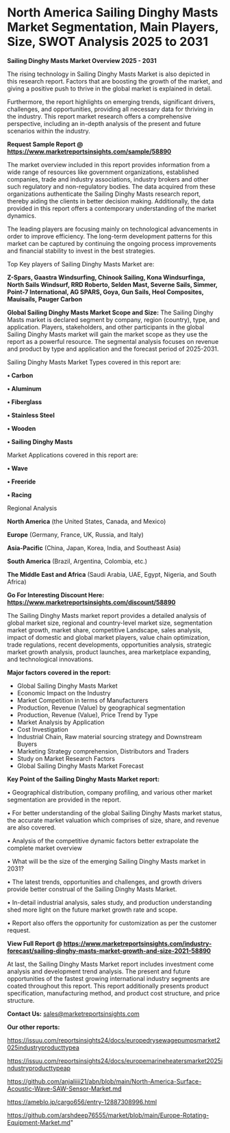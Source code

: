 # North America Sailing Dinghy Masts Market Segmentation, Main Players, Size, SWOT Analysis 2025 to 2031

<Strong> Sailing Dinghy Masts Market Overview 2025 - 2031</strong>

The rising technology in Sailing Dinghy Masts Market is also depicted in this research report. Factors that are boosting the growth of the market, and giving a positive push to thrive in the global market is explained in detail.

Furthermore, the report highlights on emerging trends, significant drivers, challenges, and opportunities, providing all necessary data for thriving in the industry. This report market research offers a comprehensive perspective, including an in-depth analysis of the present and future scenarios within the industry.

<strong>Request Sample Report @ <a href=https://www.marketreportsinsights.com/sample/58890>https://www.marketreportsinsights.com/sample/58890</a></strong>

The market overview included in this report provides information from a wide range of resources like government organizations, established companies, trade and industry associations, industry brokers and other such regulatory and non-regulatory bodies. The data acquired from these organizations authenticate the Sailing Dinghy Masts research report, thereby aiding the clients in better decision making. Additionally, the data provided in this report offers a contemporary understanding of the market dynamics.

The leading players are focusing mainly on technological advancements in order to improve efficiency. The long-term development patterns for this market can be captured by continuing the ongoing process improvements and financial stability to invest in the best strategies.

Top Key players of Sailing Dinghy Masts Market are:

<strong>Z-Spars, Gaastra Windsurfing, Chinook Sailing, Kona Windsurfinga, North Sails Windsurf, RRD Roberto, Selden Mast, Severne Sails, Simmer, Point-7 International, AG SPARS, Goya, Gun Sails, Heol Composites, Mauisails, Pauger Carbon</strong>

<strong><b>Global Sailing Dinghy Masts Market Scope and Size:</b></strong>
The Sailing Dinghy Masts market is declared segment by company, region (country), type, and application. Players, stakeholders, and other participants in the global Sailing Dinghy Masts market will gain the market scope as they use the report as a powerful resource. The segmental analysis focuses on revenue and product by type and application and the forecast period of 2025-2031.

Sailing Dinghy Masts Market Types covered in this report are:

<strong>• Carbon

• Aluminum

• Fiberglass

• Stainless Steel

• Wooden

• Sailing Dinghy Masts</strong>

Market Applications covered in this report are:

<strong>• Wave

• Freeride

• Racing</strong> 

Regional Analysis

<strong>North America</strong> (the United States, Canada, and Mexico)

<strong>Europe</strong> (Germany, France, UK, Russia, and Italy)

<strong>Asia-Pacific</strong> (China, Japan, Korea, India, and Southeast Asia)

<strong>South America</strong> (Brazil, Argentina, Colombia, etc.)

<strong>The Middle East and Africa</strong> (Saudi Arabia, UAE, Egypt, Nigeria, and South Africa)

<strong>Go For Interesting Discount Here: <a href=https://www.marketreportsinsights.com/discount/58890>https://www.marketreportsinsights.com/discount/58890</a></strong>

The Sailing Dinghy Masts market report provides a detailed analysis of global market size, regional and country-level market size, segmentation market growth, market share, competitive Landscape, sales analysis, impact of domestic and global market players, value chain optimization, trade regulations, recent developments, opportunities analysis, strategic market growth analysis, product launches, area marketplace expanding, and technological innovations.

<strong><b>Major factors covered in the report:</b></strong>
<ul>
  <li>Global Sailing Dinghy Masts Market </li>
  <li>Economic Impact on the Industry</li>
  <li>Market Competition in terms of Manufacturers</li>
  <li>Production, Revenue (Value) by geographical segmentation</li>
  <li>Production, Revenue (Value), Price Trend by Type</li>
  <li>Market Analysis by Application</li>
  <li>Cost Investigation</li>
  <li>Industrial Chain, Raw material sourcing strategy and Downstream Buyers</li>
  <li>Marketing Strategy comprehension, Distributors and Traders</li>
  <li>Study on Market Research Factors</li>
  <li>Global Sailing Dinghy Masts Market Forecast</li>
</ul>

<strong><b>Key Point of the Sailing Dinghy Masts Market report:</b></strong>

• Geographical distribution, company profiling, and various other market segmentation are provided in the report.

• For better understanding of the global Sailing Dinghy Masts market status, the accurate market valuation which comprises of size, share, and revenue are also covered.

• Analysis of the competitive dynamic factors better extrapolate the complete market overview

• What will be the size of the emerging Sailing Dinghy Masts market in 2031?

• The latest trends, opportunities and challenges, and growth drivers provide better construal of the Sailing Dinghy Masts Market.

• In-detail industrial analysis, sales study, and production understanding shed more light on the future market growth rate and scope.

• Report also offers the opportunity for customization as per the customer request.

<strong><b>View Full Report @ <a href=https://www.marketreportsinsights.com/industry-forecast/sailing-dinghy-masts-market-growth-and-size-2021-58890>https://www.marketreportsinsights.com/industry-forecast/sailing-dinghy-masts-market-growth-and-size-2021-58890</a></b></strong>


At last, the Sailing Dinghy Masts Market report includes investment come analysis and development trend analysis. The present and future opportunities of the fastest growing international industry segments are coated throughout this report. This report additionally presents product specification, manufacturing method, and product cost structure, and price structure.

<strong>Contact Us:</strong>
sales@marketreportsinsights.com

<strong>Our other reports:</strong>

<a href=https://issuu.com/reportsinsights24/docs/europedrysewagepumpsmarket2025industryproducttypea>https://issuu.com/reportsinsights24/docs/europedrysewagepumpsmarket2025industryproducttypea</a>

<a href=https://issuu.com/reportsinsights24/docs/europemarineheatersmarket2025industryproducttypeap>https://issuu.com/reportsinsights24/docs/europemarineheatersmarket2025industryproducttypeap</a>

<a href=https://github.com/anjaliiii21/abn/blob/main/North-America-Surface-Acoustic-Wave-SAW-Sensor-Market.md>https://github.com/anjaliiii21/abn/blob/main/North-America-Surface-Acoustic-Wave-SAW-Sensor-Market.md</a>

<a href=https://ameblo.jp/cargo656/entry-12887308996.html>https://ameblo.jp/cargo656/entry-12887308996.html</a>

<a href=https://github.com/arshdeep76555/market/blob/main/Europe-Rotating-Equipment-Market.md>https://github.com/arshdeep76555/market/blob/main/Europe-Rotating-Equipment-Market.md</a>"
